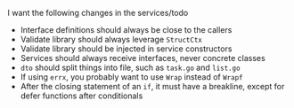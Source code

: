 I want the following changes in the services/todo

- Interface definitions should always be close to the callers
- Validate library should always leverage `StructCtx`
- Validate library should be injected in service constructors
- Services should always receive interfaces, never concrete classes
- `dto` should split things into file, such as `task.go` and `list.go`
- If using `errx`, you probably want to use `Wrap` instead of `Wrapf`
- After the closing statement of an `if`, it must have a breakline, except for defer functions after conditionals
